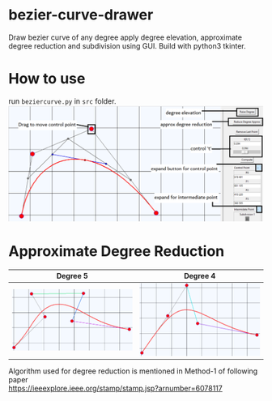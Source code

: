 # bezier-curve-drawer
Draw bezier curve of any degree apply degree elevation, approximate degree reduction and subdivision using GUI. Build with python3 tkinter.

# How to use
run `beziercurve.py` in `src` folder.
<img src="https://github.com/ankit-4129/bezier-curve-drawer/blob/main/bezier_curve.png" alt="demo">

# Approximate Degree Reduction


Degree 5            |  Degree 4
:-------------------------:|:-------------------------:
![](https://github.com/ankit-4129/bezier-curve-drawer/blob/main/deg5.png)  |  ![](https://github.com/ankit-4129/bezier-curve-drawer/blob/main/deg4.png)

Algorithm used for degree reduction is mentioned in Method-1 of following paper</br> 
https://ieeexplore.ieee.org/stamp/stamp.jsp?arnumber=6078117

